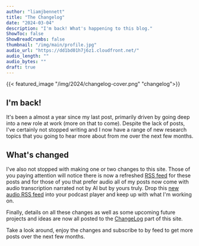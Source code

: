 ```yaml
---
author: "liamjbennett"
title: "The Changelog"
date: "2024-03-04"
description: "I'm back! What's happening to this blog."
ShowToc: false
ShowBreadCrumbs: false
thumbnail: "/img/main/profile.jpg"
audio_url: "https://dd1bd01h7j6z1.cloudfront.net/"
audio_length: ""
audio_bytes: ""
draft: true
---
```


{{< featured_image "/img/2024/changelog-cover.png" "changelog">}}

## I'm back! 
It's been a almost a year since my last post, primarily driven by going deep into a new role at work (more on that to come). Despite the lack of posts, I've certainly not stopped writing and I now have a range of new research topics that you going to hear more about from me over the next few months.

## What's changed
I've also not stopped with making one or two changes to this site. Those of you paying attention will notice there is now a refreshed [RSS feed](https://www.liamjbennett.me/index.xml) for these posts and for those of you that prefer audio all of my posts now come with audio transcription narrated not by AI but by yours truly. Drop this [new audio RSS feed](https://www.liamjbennett.me/audio.xml) into your podcast player and keep up with what I'm working on.

Finally, details on all these changes as well as some upcoming future projects and ideas are now all posted to the [ChangeLog](https://www.liamjbennett.me/changelog/) part of this site.

Take a look around, enjoy the changes and subscribe to by feed to get more posts over the next few months.